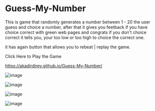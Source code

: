 # Guess-My-Number

This is game that randomly generates a number between 1 - 20
the user guess and choice a number, after that it gives you feetback 
if you have choice correct with green web pages and congrats
if you don't choice correct it tells you, 
your too low or too high to choice the correct one.

it has again button that allows you to rebeat | replay the game.


Click Here to Play the Game

https://akadirdirey.github.io/Guess-My-Number/

![image](https://user-images.githubusercontent.com/92860580/175764824-6f66a064-3434-4ea9-ab9f-f21aea82aa0a.png)


![image](https://user-images.githubusercontent.com/92860580/175764856-cfa5b588-81ba-47cb-b39f-fa4b610ecfcf.png)


![image](https://user-images.githubusercontent.com/92860580/175764880-c84beb11-47c8-4877-9e54-3ef7a548876d.png)



![image](https://user-images.githubusercontent.com/92860580/175764942-2ce06343-a478-4b5d-9a67-ae0fd4227477.png)

